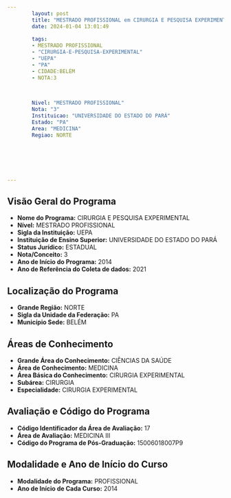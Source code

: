 ```yaml
---
        layout: post
        title: "MESTRADO PROFISSIONAL em CIRURGIA E PESQUISA EXPERIMENTAL na UEPA  "
        date: 2024-01-04 13:01:49
     
        tags:
        - MESTRADO PROFISSIONAL
        - "CIRURGIA-E-PESQUISA-EXPERIMENTAL"
        - "UEPA"
        - "PA"
        - CIDADE:BELÉM
        - NOTA:3
        
       

        Nivel: "MESTRADO PROFISSIONAL"
        Nota: "3"
        Instituicao: "UNIVERSIDADE DO ESTADO DO PARÁ"
        Estado: "PA"
        Area: "MEDICINA"
        Regiao: NORTE
        
        
        
        
        
        
---
```

## Visão Geral do Programa
- **Nome do Programa:** CIRURGIA E PESQUISA EXPERIMENTAL
- **Nível:** MESTRADO PROFISSIONAL
- **Sigla da Instituição:** UEPA
- **Instituição de Ensino Superior:** UNIVERSIDADE DO ESTADO DO PARÁ
- **Status Jurídico:** ESTADUAL
- **Nota/Conceito:** 3
- **Ano de Início do Programa:** 2014
- **Ano de Referência do Coleta de dados:** 2021

## Localização do Programa
- **Grande Região:** NORTE
- **Sigla da Unidade da Federação:** PA
- **Município Sede:** BELÉM

## Áreas de Conhecimento
- **Grande Área do Conhecimento:** CIÊNCIAS DA SAÚDE
- **Área de Conhecimento:** MEDICINA
- **Área Básica do Conhecimento:** CIRURGIA EXPERIMENTAL
- **Subárea:** CIRURGIA
- **Especialidade:** CIRURGIA EXPERIMENTAL

## Avaliação e Código do Programa
- **Código Identificador da Área de Avaliação:** 17
- **Área de Avaliação:** MEDICINA III
- **Código do Programa de Pós-Graduação:** 15006018007P9


## Modalidade e Ano de Início do Curso
- **Modalidade do Programa:** PROFISSIONAL
- **Ano de Início de Cada Curso:** 2014
